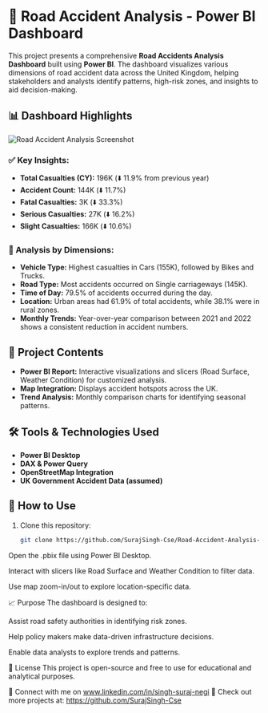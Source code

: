 # 🚗 Road Accident Analysis - Power BI Dashboard

This project presents a comprehensive **Road Accidents Analysis Dashboard** built using **Power BI**. The dashboard visualizes various dimensions of road accident data across the United Kingdom, helping stakeholders and analysts identify patterns, high-risk zones, and insights to aid decision-making.

## 📊 Dashboard Highlights

![Road Accident Analysis Screenshot](./Screenshot%202025-06-21%20074216.png)

### ✅ Key Insights:

- **Total Casualties (CY):** 196K (⬇️ 11.9% from previous year)
- **Accident Count:** 144K (⬇️ 11.7%)
- **Fatal Casualties:** 3K (⬇️ 33.3%)
- **Serious Casualties:** 27K (⬇️ 16.2%)
- **Slight Casualties:** 166K (⬇️ 10.6%)

### 📍 Analysis by Dimensions:

- **Vehicle Type:** Highest casualties in Cars (155K), followed by Bikes and Trucks.
- **Road Type:** Most accidents occurred on Single carriageways (145K).
- **Time of Day:** 79.5% of accidents occurred during the day.
- **Location:** Urban areas had 61.9% of total accidents, while 38.1% were in rural zones.
- **Monthly Trends:** Year-over-year comparison between 2021 and 2022 shows a consistent reduction in accident numbers.

## 📁 Project Contents

- **Power BI Report:** Interactive visualizations and slicers (Road Surface, Weather Condition) for customized analysis.
- **Map Integration:** Displays accident hotspots across the UK.
- **Trend Analysis:** Monthly comparison charts for identifying seasonal patterns.

## 🛠️ Tools & Technologies Used

- **Power BI Desktop**
- **DAX & Power Query**
- **OpenStreetMap Integration**
- **UK Government Accident Data (assumed)**

## 🚀 How to Use

1. Clone this repository:
   ```bash
   git clone https://github.com/SurajSingh-Cse/Road-Accident-Analysis-Power-BI


Open the .pbix file using Power BI Desktop.

Interact with slicers like Road Surface and Weather Condition to filter data.

Use map zoom-in/out to explore location-specific data.

📈 Purpose
The dashboard is designed to:

Assist road safety authorities in identifying risk zones.

Help policy makers make data-driven infrastructure decisions.

Enable data analysts to explore trends and patterns.

📜 License
This project is open-source and free to use for educational and analytical purposes.

📌 Connect with me on www.linkedin.com/in/singh-suraj-negi
📂 Check out more projects at: https://github.com/SurajSingh-Cse
